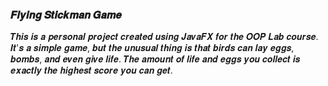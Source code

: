 ### 𝑭𝒍𝒚𝒊𝒏𝒈 𝑺𝒕𝒊𝒄𝒌𝒎𝒂𝒏 𝑮𝒂𝒎𝒆
𝑻𝒉𝒊𝒔 𝒊𝒔 𝒂 𝒑𝒆𝒓𝒔𝒐𝒏𝒂𝒍 𝒑𝒓𝒐𝒋𝒆𝒄𝒕 𝒄𝒓𝒆𝒂𝒕𝒆𝒅 𝒖𝒔𝒊𝒏𝒈 𝑱𝒂𝒗𝒂𝑭𝑿 𝒇𝒐𝒓 𝒕𝒉𝒆 𝑶𝑶𝑷 𝑳𝒂𝒃 𝒄𝒐𝒖𝒓𝒔𝒆. 𝑰𝒕'𝒔 𝒂 𝒔𝒊𝒎𝒑𝒍𝒆 𝒈𝒂𝒎𝒆, 𝒃𝒖𝒕 𝒕𝒉𝒆 𝒖𝒏𝒖𝒔𝒖𝒂𝒍 𝒕𝒉𝒊𝒏𝒈 𝒊𝒔 𝒕𝒉𝒂𝒕 𝒃𝒊𝒓𝒅𝒔 𝒄𝒂𝒏 𝒍𝒂𝒚 𝒆𝒈𝒈𝒔, 𝒃𝒐𝒎𝒃𝒔, 𝒂𝒏𝒅 𝒆𝒗𝒆𝒏 𝒈𝒊𝒗𝒆 𝒍𝒊𝒇𝒆. 𝑻𝒉𝒆 𝒂𝒎𝒐𝒖𝒏𝒕 𝒐𝒇 𝒍𝒊𝒇𝒆 𝒂𝒏𝒅 𝒆𝒈𝒈𝒔 𝒚𝒐𝒖 𝒄𝒐𝒍𝒍𝒆𝒄𝒕 𝒊𝒔 𝒆𝒙𝒂𝒄𝒕𝒍𝒚 𝒕𝒉𝒆 𝒉𝒊𝒈𝒉𝒆𝒔𝒕 𝒔𝒄𝒐𝒓𝒆 𝒚𝒐𝒖 𝒄𝒂𝒏 𝒈𝒆𝒕.
